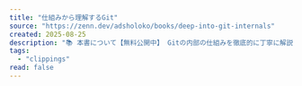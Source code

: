 ```yaml
---
title: "仕組みから理解するGit"
source: "https://zenn.dev/adsholoko/books/deep-into-git-internals"
created: 2025-08-25
description: "📚 本書について【無料公開中】 Gitの内部の仕組みを徹底的に丁寧に解説する本です。「Gitはいかにバージョンを管理しているのか？」 「コミットはスナップショットと聞いたことがあるものの、どういう意味？」 「操作時にエラー表示をネットの記事を参考に対応しているけれど"
tags:
  - "clippings"
read: false
---
```

